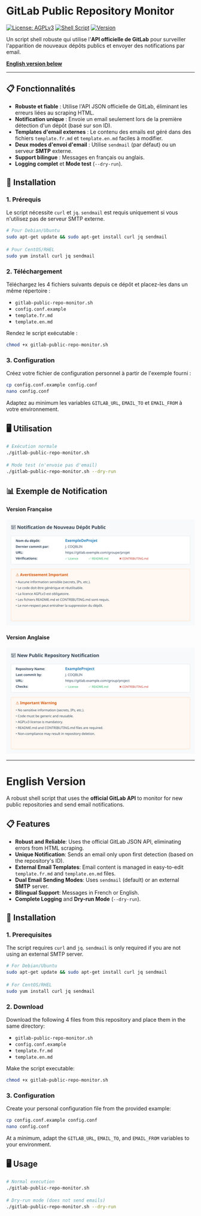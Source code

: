 # GitLab Public Repository Monitor

[![License: AGPLv3](https://img.shields.io/badge/License-AGPL%20v3-blue.svg)](https://www.gnu.org/licenses/agpl-3.0)
[![Shell Script](https://img.shields.io/badge/Language-Shell-green.svg)](https://www.gnu.org/lang/shell)
[![Version](https://img.shields.io/badge/Version-2.6.0-blue.svg)](https://gitlab.villejuif.fr/depots-public/gitlabmonitor)

Un script shell robuste qui utilise l'**API officielle de GitLab** pour surveiller l'apparition de nouveaux dépôts publics et envoyer des notifications par email.

**[English version below](#english-version)**

---

## 📋 Fonctionnalités

- **Robuste et fiable** : Utilise l'API JSON officielle de GitLab, éliminant les erreurs liées au scraping HTML.
- **Notification unique** : Envoie un email seulement lors de la première détection d'un dépôt (basé sur son ID).
- **Templates d'email externes** : Le contenu des emails est géré dans des fichiers `template.fr.md` et `template.en.md` faciles à modifier.
- **Deux modes d'envoi d'email** : Utilise `sendmail` (par défaut) ou un serveur **SMTP** externe.
- **Support bilingue** : Messages en français ou anglais.
- **Logging complet** et **Mode test** (`--dry-run`).

## 🚀 Installation

### 1. Prérequis

Le script nécessite `curl` et `jq`. `sendmail` est requis uniquement si vous n'utilisez pas de serveur SMTP externe.

```bash
# Pour Debian/Ubuntu
sudo apt-get update && sudo apt-get install curl jq sendmail

# Pour CentOS/RHEL
sudo yum install curl jq sendmail
```

### 2. Téléchargement

Téléchargez les 4 fichiers suivants depuis ce dépôt et placez-les dans un même répertoire :
- `gitlab-public-repo-monitor.sh`
- `config.conf.example`
- `template.fr.md`
- `template.en.md`

Rendez le script exécutable :
```bash
chmod +x gitlab-public-repo-monitor.sh
```

### 3. Configuration

Créez votre fichier de configuration personnel à partir de l'exemple fourni :
```bash
cp config.conf.example config.conf
nano config.conf
```
Adaptez au minimum les variables `GITLAB_URL`, `EMAIL_TO` et `EMAIL_FROM` à votre environnement.

## 🖥️ Utilisation

```bash
# Exécution normale
./gitlab-public-repo-monitor.sh

# Mode test (n'envoie pas d'email)
./gitlab-public-repo-monitor.sh --dry-run
```

## 📊 Exemple de Notification

#### Version Française
![Exemple de rapport en français](exemple_rapport.svg)

#### Version Anglaise
![Example of an English report](example_report.svg)

---

# English Version

A robust shell script that uses the **official GitLab API** to monitor for new public repositories and send email notifications.

## 📋 Features

- **Robust and Reliable**: Uses the official GitLab JSON API, eliminating errors from HTML scraping.
- **Unique Notification**: Sends an email only upon first detection (based on the repository's ID).
- **External Email Templates**: Email content is managed in easy-to-edit `template.fr.md` and `template.en.md` files.
- **Dual Email Sending Modes**: Uses `sendmail` (default) or an external **SMTP** server.
- **Bilingual Support**: Messages in French or English.
- **Complete Logging** and **Dry-run Mode** (`--dry-run`).

## 🚀 Installation

### 1. Prerequisites

The script requires `curl` and `jq`. `sendmail` is only required if you are not using an external SMTP server.

```bash
# For Debian/Ubuntu
sudo apt-get update && sudo apt-get install curl jq sendmail

# For CentOS/RHEL
sudo yum install curl jq sendmail
```

### 2. Download

Download the following 4 files from this repository and place them in the same directory:
- `gitlab-public-repo-monitor.sh`
- `config.conf.example`
- `template.fr.md`
- `template.en.md`

Make the script executable:
```bash
chmod +x gitlab-public-repo-monitor.sh
```

### 3. Configuration

Create your personal configuration file from the provided example:
```bash
cp config.conf.example config.conf
nano config.conf
```
At a minimum, adapt the `GITLAB_URL`, `EMAIL_TO`, and `EMAIL_FROM` variables to your environment.

## 🖥️ Usage

```bash
# Normal execution
./gitlab-public-repo-monitor.sh

# Dry-run mode (does not send emails)
./gitlab-public-repo-monitor.sh --dry-run
```
